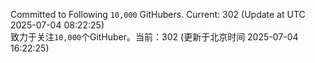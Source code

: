 Committed to Following `10,000` GitHubers. Current: <!-- FOLLOWING_COUNT -->302<!-- FOLLOWING_COUNT --> (Update at UTC <!-- LAST_UPDATED -->2025-07-04 08:22:25<!-- LAST_UPDATED -->)<br>
致力于关注`10,000`个GitHuber。当前：<!-- FOLLOWING_COUNT -->302<!-- FOLLOWING_COUNT --> (更新于北京时间 <!-- LAST_UPDATED_CST -->2025-07-04 16:22:25<!-- LAST_UPDATED_CST -->)
